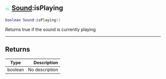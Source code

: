 ## ![client](../../.gitbook/assets/client.png) [Sound](./readme/sound.md):isPlaying

```lua
boolean Sound:isPlaying()
```

Returns true if the sound is currently playing

------
## Returns

| Type   | Description |
| ------ | ----------: |
| boolean | No description |

